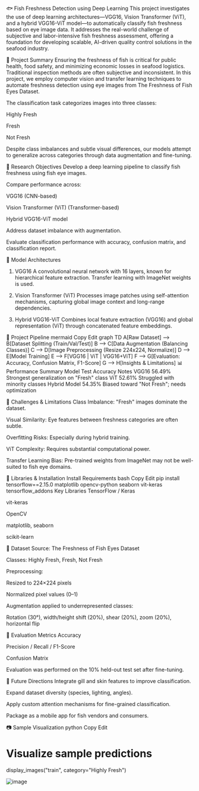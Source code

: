 🐟 Fish Freshness Detection using Deep Learning
This project investigates the use of deep learning architectures—VGG16, Vision Transformer (ViT), and a hybrid VGG16-ViT model—to automatically classify fish freshness based on eye image data. It addresses the real-world challenge of subjective and labor-intensive fish freshness assessment, offering a foundation for developing scalable, AI-driven quality control solutions in the seafood industry.

📘 Project Summary
Ensuring the freshness of fish is critical for public health, food safety, and minimizing economic losses in seafood logistics. Traditional inspection methods are often subjective and inconsistent. In this project, we employ computer vision and transfer learning techniques to automate freshness detection using eye images from The Freshness of Fish Eyes Dataset.

The classification task categorizes images into three classes:

Highly Fresh

Fresh

Not Fresh

Despite class imbalances and subtle visual differences, our models attempt to generalize across categories through data augmentation and fine-tuning.

🔬 Research Objectives
Develop a deep learning pipeline to classify fish freshness using fish eye images.

Compare performance across:

VGG16 (CNN-based)

Vision Transformer (ViT) (Transformer-based)

Hybrid VGG16-ViT model

Address dataset imbalance with augmentation.

Evaluate classification performance with accuracy, confusion matrix, and classification report.

🧠 Model Architectures
1. VGG16
A convolutional neural network with 16 layers, known for hierarchical feature extraction. Transfer learning with ImageNet weights is used.

2. Vision Transformer (ViT)
Processes image patches using self-attention mechanisms, capturing global image context and long-range dependencies.

3. Hybrid VGG16-ViT
Combines local feature extraction (VGG16) and global representation (ViT) through concatenated feature embeddings.

🔄 Project Pipeline
mermaid
Copy
Edit
graph TD
    A[Raw Dataset] --> B[Dataset Splitting (Train/Val/Test)]
    B --> C[Data Augmentation (Balancing Classes)]
    C --> D[Image Preprocessing (Resize 224x224, Normalize)]
    D --> E[Model Training]
    E --> F[VGG16 | ViT | VGG16+ViT]
    F --> G[Evaluation: Accuracy, Confusion Matrix, F1-Score]
    G --> H[Insights & Limitations]
📊 Performance Summary
Model	Test Accuracy	Notes
VGG16	56.49%	Strongest generalization on "Fresh" class
ViT	52.61%	Struggled with minority classes
Hybrid Model	54.35%	Biased toward "Not Fresh"; needs optimization

🧪 Challenges & Limitations
Class Imbalance: "Fresh" images dominate the dataset.

Visual Similarity: Eye features between freshness categories are often subtle.

Overfitting Risks: Especially during hybrid training.

ViT Complexity: Requires substantial computational power.

Transfer Learning Bias: Pre-trained weights from ImageNet may not be well-suited to fish eye domains.

🔧 Libraries & Installation
Install Requirements
bash
Copy
Edit
pip install tensorflow==2.15.0 matplotlib opencv-python seaborn vit-keras tensorflow_addons
Key Libraries
TensorFlow / Keras

vit-keras

OpenCV

matplotlib, seaborn

scikit-learn

📁 Dataset
Source: The Freshness of Fish Eyes Dataset

Classes: Highly Fresh, Fresh, Not Fresh

Preprocessing:

Resized to 224×224 pixels

Normalized pixel values (0–1)

Augmentation applied to underrepresented classes:

Rotation (30°), width/height shift (20%), shear (20%), zoom (20%), horizontal flip

🧪 Evaluation Metrics
Accuracy

Precision / Recall / F1-Score

Confusion Matrix

Evaluation was performed on the 10% held-out test set after fine-tuning.

📌 Future Directions
Integrate gill and skin features to improve classification.

Expand dataset diversity (species, lighting, angles).

Apply custom attention mechanisms for fine-grained classification.

Package as a mobile app for fish vendors and consumers.

📷 Sample Visualization
python
Copy
Edit
# Visualize sample predictions
display_images("train", category="Highly Fresh")

![image](https://github.com/user-attachments/assets/0758d22f-3647-49e5-8439-c06db2d29b83)
